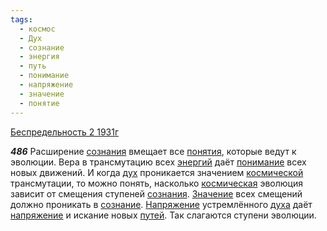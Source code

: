 ```yaml
---
tags:
  - космос
  - Дух
  - сознание
  - энергия
  - путь
  - понимание
  - напряжение
  - значение
  - понятие
---
```


[Беспредельность 2 1931г](/agni/1931)

___486___
Расширение [сознания](/tag/#[сознание](/tag/#сознание)) вмещает все [понятия](/tag/#понятие), которые ведут к эволюции. Вера в трансмутацию всех [энергий](/tag/#энергия) даёт [понимание](/tag/#понимание) всех новых движений. И когда [дух](/tag/#Дух) проникается значением [космической](/tag/#космос) трансмутации, то можно понять, насколько [космическая](/tag/#космос) эволюция зависит от смещения ступеней [сознания](/tag/#[сознание](/tag/#сознание)). [Значение](/tag/#значение) всех смещений должно проникать в [сознание](/tag/#сознание). [Напряжение](/tag/#[напряжение](/tag/#напряжение)) устремлённого [духа](/tag/#Дух) даёт [напряжение](/tag/#напряжение) и искание новых [путей](/tag/#путь). Так слагаются ступени эволюции.   

